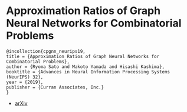 # Approximation Ratios of Graph Neural Networks for Combinatorial Problems

```
@incollection{cpgnn_neurips19,
title = {Approximation Ratios of Graph Neural Networks for Combinatorial Problems},
author = {Ryoma Sato and Makoto Yamada and Hisashi Kashima},
booktitle = {Advances in Neural Information Processing Systems (NeurIPS) 32},
year = {2019},
publisher = {Curran Associates, Inc.}
}
```

- [arXiv](https://arxiv.org/abs/1905.10261)
